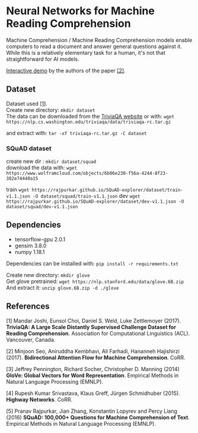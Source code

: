 # Neural Networks for Machine Reading Comprehension
Machine Comprehension / Machine Reading Comprehension models enable computers
to read a document and answer general questions against it.
 While this is a relatively elementary task for a human,
  it's not that straightforward for AI models. 

[Interactive demo](http://allgood.cs.washington.edu:1995/) by the authors of  the paper [[2]](#RNN).
  
## Dataset
Dataset used [[1]](#TriviaQA). \
Create new directory: `mkdir dataset`\
The data can be downloaded from the [TriviaQA website](http://nlp.cs.washington.edu/triviaqa/) or 
with: `wget https://nlp.cs.washington.edu/triviaqa/data/triviaqa-rc.tar.gz`

and extract with: `tar -xf triviaqa-rc.tar.gz -C dataset`


### SQuAD dataset
 create new dir : `mkdir dataset/squad`\
 download the data with:  `wget https://www.wolframcloud.com/objects/6b06e230-f56a-4244-8f23-382e74440a15`
 
 train `wget https://rajpurkar.github.io/SQuAD-explorer/dataset/train-v1.1.json -O dataset/squad/train-v1.1.json`
 dev `wget https://rajpurkar.github.io/SQuAD-explorer/dataset/dev-v1.1.json -O dataset/squad/dev-v1.1.json`
 
 
## Dependencies
* tensorflow-gpu 2.0.1
* gensim 3.8.0
* numpy 1.18.1

Dependencies can be installed with:
`pip install -r requirements.txt`

Create new directory: `mkdir glove` \
Get glove pretrained: `wget https://nlp.stanford.edu/data/glove.6B.zip` \
And extract it: `unzip glove.6B.zip -d ./glove`


## References
<a id="TriviaQA">[1]</a> 
Mandar Joshi, Eunsol Choi, Daniel S. Weld, Luke Zettlemoyer (2017). 
**TriviaQA: A Large Scale Distantly Supervised Challenge Dataset for Reading Comprehension**.
 Association for Computational Linguistics (ACL). Vancouver, Canada.
 
 <a id="RNN">[2]</a> 
Minjoon Seo, Aniruddha Kembhavi, Ali Farhadi, Hananneh Hajishirzi (2017). **Bidirectional Attention Flow for Machine Comprehension**.
CoRR.

 <a id="GloVe">[3]</a> 
Jeffrey Pennington,  Richard Socher, Christopher D. Manning (2014)
**GloVe: Global Vectors for Word Representation**.
Empirical Methods in Natural Language Processing (EMNLP).

 <a id="high">[4]</a> 
 Rupesh Kumar Srivastava, Klaus Greff, Jürgen Schmidhuber (2015).
**Highway Networks**. CoRR.

 <a id="squad">[5]</a> 
 Pranav Rajpurkar, Jian Zhang, Konstantin Lopyrev and Percy Liang (2016)
 **SQuAD: 100,000+ Questions for Machine Comprehension of Text**.  Empirical Methods in Natural Language Processing (EMNLP).